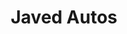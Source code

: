 ---
title: "Javed Autos"
url: /karachi/javed-autos-jahangir-ave-block-11-federal-b-area-block-11-gulberg-town/
shop: car repair
---